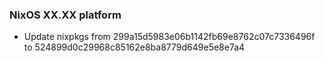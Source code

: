 
### NixOS XX.XX platform

- Update nixpkgs from 299a15d5983e06b1142fb69e8762c07c7336496f to 524899d0c29968c85162e8ba8779d649e5e8e7a4
